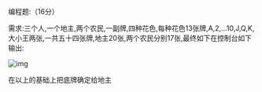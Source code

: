 编程题:（16分）

​	需求:三个人,一个地主,两个农民,一副牌,四种花色,每种花色13张牌,A,2,...10,J,Q,K, 大小王两张,一共五十四张牌,地主20张,两个农民分别17张,最终如下在控制台如下输出:

![img](/Users/sanye/shengtang_JavaSETest/shengtangTest/test1/img/doudizhu.png)

在以上的基础上把底牌确定给地主